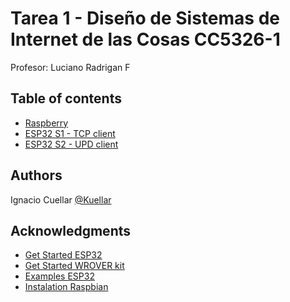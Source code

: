 # Tarea 1 - Diseño de Sistemas de Internet de las Cosas CC5326-1

Profesor: Luciano Radrigan F

## Table of contents

- [Raspberry](https://github.com/Kuellar/tarea1IOT/tree/main/server)
- [ESP32 S1 - TCP client](https://github.com/Kuellar/tarea1IOT/tree/main/tcp_client_S1)
- [ESP32 S2 - UPD client](https://github.com/Kuellar/tarea1IOT/tree/main/udp_client_S2)

## Authors

Ignacio Cuellar [@Kuellar](https://github.com/Kuellar)

## Acknowledgments

* [Get Started ESP32](https://docs.espressif.com/projects/esp-idf/en/latest/esp32/get-started/index.html)
* [Get Started WROVER kit](https://docs.espressif.com/projects/esp-idf/en/latest/esp32/hw-reference/esp32/get-started-wrover-kit.html)
* [Examples ESP32](https://github.com/espressif/esp-idf/tree/master/examples)
* [Instalation Raspbian](www.youtube.com/watch?v=cxhctYvQomY)
